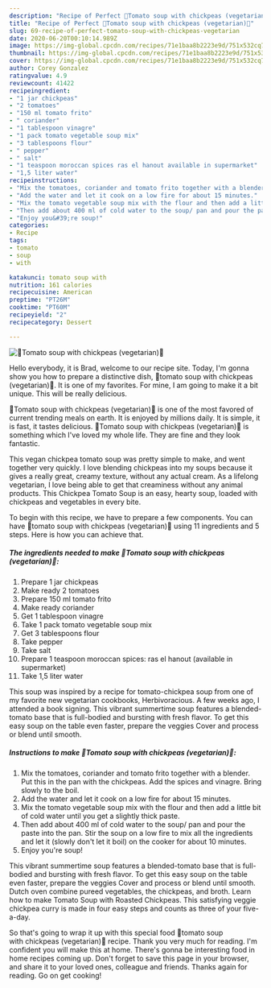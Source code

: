 ```yaml
---
description: "Recipe of Perfect 🍅Tomato soup with chickpeas (vegetarian)🍅"
title: "Recipe of Perfect 🍅Tomato soup with chickpeas (vegetarian)🍅"
slug: 69-recipe-of-perfect-tomato-soup-with-chickpeas-vegetarian
date: 2020-06-20T00:10:14.989Z
image: https://img-global.cpcdn.com/recipes/71e1baa8b2223e9d/751x532cq70/🍅tomato-soup-with-chickpeas-vegetarian🍅-recipe-main-photo.jpg
thumbnail: https://img-global.cpcdn.com/recipes/71e1baa8b2223e9d/751x532cq70/🍅tomato-soup-with-chickpeas-vegetarian🍅-recipe-main-photo.jpg
cover: https://img-global.cpcdn.com/recipes/71e1baa8b2223e9d/751x532cq70/🍅tomato-soup-with-chickpeas-vegetarian🍅-recipe-main-photo.jpg
author: Corey Gonzalez
ratingvalue: 4.9
reviewcount: 41422
recipeingredient:
- "1 jar chickpeas"
- "2 tomatoes"
- "150 ml tomato frito"
- " coriander"
- "1 tablespoon vinagre"
- "1 pack tomato vegetable soup mix"
- "3 tablespoons flour"
- " pepper"
- " salt"
- "1 teaspoon moroccan spices ras el hanout available in supermarket"
- "1,5 liter water"
recipeinstructions:
- "Mix the tomatoes, coriander and tomato frito together with a blender. Put this in the pan with the chickpeas. Add the spices and vinagre. Bring slowly to the boil."
- "Add the water and let it cook on a low fire for about 15 minutes."
- "Mix the tomato vegetable soup mix with the flour and then add a little bit of cold water until you get a slightly thick paste."
- "Then add about 400 ml of cold water to the soup/ pan and pour the paste into the pan. Stir the soup on a low fire to mix all the ingredients and let it (slowly don&#39;t let it boil) on the cooker for about 10 minutes."
- "Enjoy you&#39;re soup!"
categories:
- Recipe
tags:
- tomato
- soup
- with

katakunci: tomato soup with 
nutrition: 161 calories
recipecuisine: American
preptime: "PT26M"
cooktime: "PT60M"
recipeyield: "2"
recipecategory: Dessert

---
```



![🍅Tomato soup with chickpeas (vegetarian)🍅](https://img-global.cpcdn.com/recipes/71e1baa8b2223e9d/751x532cq70/🍅tomato-soup-with-chickpeas-vegetarian🍅-recipe-main-photo.jpg)

Hello everybody, it is Brad, welcome to our recipe site. Today, I'm gonna show you how to prepare a distinctive dish, 🍅tomato soup with chickpeas (vegetarian)🍅. It is one of my favorites. For mine, I am going to make it a bit unique. This will be really delicious.

🍅Tomato soup with chickpeas (vegetarian)🍅 is one of the most favored of current trending meals on earth. It is enjoyed by millions daily. It is simple, it is fast, it tastes delicious. 🍅Tomato soup with chickpeas (vegetarian)🍅 is something which I've loved my whole life. They are fine and they look fantastic.

This vegan chickpea tomato soup was pretty simple to make, and went together very quickly. I love blending chickpeas into my soups because it gives a really great, creamy texture, without any actual cream. As a lifelong vegetarian, I love being able to get that creaminess without any animal products. This Chickpea Tomato Soup is an easy, hearty soup, loaded with chickpeas and vegetables in every bite.


To begin with this recipe, we have to prepare a few components. You can have 🍅tomato soup with chickpeas (vegetarian)🍅 using 11 ingredients and 5 steps. Here is how you can achieve that.

<!--inarticleads1-->

##### The ingredients needed to make 🍅Tomato soup with chickpeas (vegetarian)🍅:

1. Prepare 1 jar chickpeas
1. Make ready 2 tomatoes
1. Prepare 150 ml tomato frito
1. Make ready  coriander
1. Get 1 tablespoon vinagre
1. Take 1 pack tomato vegetable soup mix
1. Get 3 tablespoons flour
1. Take  pepper
1. Take  salt
1. Prepare 1 teaspoon moroccan spices: ras el hanout (available in supermarket)
1. Take 1,5 liter water


This soup was inspired by a recipe for tomato-chickpea soup from one of my favorite new vegetarian cookbooks, Herbivoracious. A few weeks ago, I attended a book signing. This vibrant summertime soup features a blended-tomato base that is full-bodied and bursting with fresh flavor. To get this easy soup on the table even faster, prepare the veggies Cover and process or blend until smooth. 

<!--inarticleads2-->

##### Instructions to make 🍅Tomato soup with chickpeas (vegetarian)🍅:

1. Mix the tomatoes, coriander and tomato frito together with a blender. Put this in the pan with the chickpeas. Add the spices and vinagre. Bring slowly to the boil.
1. Add the water and let it cook on a low fire for about 15 minutes.
1. Mix the tomato vegetable soup mix with the flour and then add a little bit of cold water until you get a slightly thick paste.
1. Then add about 400 ml of cold water to the soup/ pan and pour the paste into the pan. Stir the soup on a low fire to mix all the ingredients and let it (slowly don&#39;t let it boil) on the cooker for about 10 minutes.
1. Enjoy you&#39;re soup!


This vibrant summertime soup features a blended-tomato base that is full-bodied and bursting with fresh flavor. To get this easy soup on the table even faster, prepare the veggies Cover and process or blend until smooth. Dutch oven combine pureed vegetables, the chickpeas, and broth. Learn how to make Tomato Soup with Roasted Chickpeas. This satisfying veggie chickpea curry is made in four easy steps and counts as three of your five-a-day. 

So that's going to wrap it up with this special food 🍅tomato soup with chickpeas (vegetarian)🍅 recipe. Thank you very much for reading. I'm confident you will make this at home. There's gonna be interesting food in home recipes coming up. Don't forget to save this page in your browser, and share it to your loved ones, colleague and friends. Thanks again for reading. Go on get cooking!
